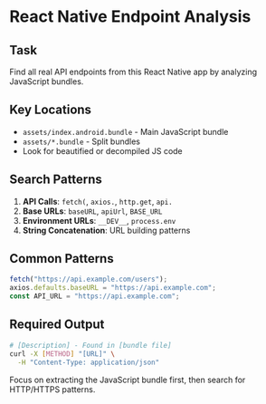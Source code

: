 # React Native Endpoint Analysis

## Task

Find all real API endpoints from this React Native app by analyzing JavaScript
bundles.

## Key Locations

- `assets/index.android.bundle` - Main JavaScript bundle
- `assets/*.bundle` - Split bundles
- Look for beautified or decompiled JS code

## Search Patterns

1. **API Calls**: `fetch(`, `axios.`, `http.get`, `api.`
2. **Base URLs**: `baseURL`, `apiUrl`, `BASE_URL`
3. **Environment URLs**: `__DEV__`, `process.env`
4. **String Concatenation**: URL building patterns

## Common Patterns

```javascript
fetch("https://api.example.com/users");
axios.defaults.baseURL = "https://api.example.com";
const API_URL = "https://api.example.com";
```

## Required Output

```bash
# [Description] - Found in [bundle file]
curl -X [METHOD] "[URL]" \
  -H "Content-Type: application/json"
```

Focus on extracting the JavaScript bundle first, then search for HTTP/HTTPS
patterns.
